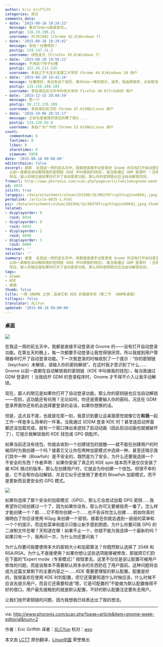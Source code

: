 ```yaml
---
author: Eric Griffith
categories: 观点
comments_data:
- date: '2015-08-18 10:24:23'
  message: 看见fedora我就亲切。。
  postip: 116.10.196.21
  username: XYJK1002 [Chrome 42.0|Windows 7]
- date: '2015-08-18 10:29:02'
  message: 哈哈！吐槽得好！
  postip: 219.147.31.2
  username: 绿色圣光 [Firefox 39.0|Windows 7]
- date: '2015-08-18 19:56:21'
  message: 不用这个样子吐槽
  postip: 222.26.212.126
  username: 来自辽宁大连大连理工大学的 Chrome 44.0|Windows 10 用户
- date: '2015-08-20 16:42:16'
  message: 吐槽得好，我也有这个经历，面对kde一堆的提示，选项，我选择放弃，点击取消不创建钱包了
  postip: 115.156.208.183
  username: 来自湖北武汉华中科技大学的 Firefox 40.0|FreeBSD 用户
- date: '2015-12-15 20:04:59'
  message: 赞一个
  postip: 59.172.176.189
  username: 来自湖北武汉的 Chrome 47.0|GNU/Linux 用户
- date: '2016-10-06 20:55:17'
  message: 之前也是被我的钱包折腾了很久....
  postip: 119.129.83.8
  username: 来自广东广州的 Chrome 53.0|GNU/Linux 用户
count:
  commentnum: 6
  favtimes: 0
  likes: 0
  sharetimes: 0
  viewnum: 5930
date: '2015-08-18 09:00:00'
editorchoice: false
excerpt: 桌面  在我这一周的前五天中，我都是直接手动登录进 Gnome 的没有打开自动登录功能。在第五天的晚上，每一次都要手动登录让我觉得很厌烦，所以我就到用户管理器中打开了自动登录功能。下一次我登录的时候收到了一个提示：你的密钥链（keychain）未解锁，请输入你的密码解锁。在这时我才意识到了什么Gnome
  以前一直都在自动解锁我的密钥链（KDE 中叫做我的钱包），每当我通过 GDM 登录时 ！当我绕开 GDM 的登录程序时，Gnome 才不得不介入让我手动解锁。
  现在，鄙人的陋见是如果你打开了自动登录功能，那么你的密钥链也应当自动解锁否则，
fromurl: http://www.phoronix.com/scan.php?page=article&item=gnome-week-editorial&num=2
id: 6035
islctt: true
largepic: /data/attachment/album/201508/16/003707rcgthlng1nn60k0j.jpeg
permalink: /article-6035-1.html
pic: /data/attachment/album/201508/16/003707rcgthlng1nn60k0j.jpeg.thumb.jpg
related:
- displayorder: 0
  raid: 6034
- displayorder: 0
  raid: 6043
- displayorder: 2
  raid: 6048
- displayorder: 3
  raid: 6060
reviewer: ''
selector: ''
summary: 桌面  在我这一周的前五天中，我都是直接手动登录进 Gnome 的没有打开自动登录功能。在第五天的晚上，每一次都要手动登录让我觉得很厌烦，所以我就到用户管理器中打开了自动登录功能。下一次我登录的时候收到了一个提示：你的密钥链（keychain）未解锁，请输入你的密码解锁。在这时我才意识到了什么Gnome
  以前一直都在自动解锁我的密钥链（KDE 中叫做我的钱包），每当我通过 GDM 登录时 ！当我绕开 GDM 的登录程序时，Gnome 才不得不介入让我手动解锁。
  现在，鄙人的陋见是如果你打开了自动登录功能，那么你的密钥链也应当自动解锁否则，
tags:
- Gnome
- KDE
- 桌面
thumb: false
title: 一周 GNOME 之旅：品味它和 KDE 的是是非非（第二节  GNOME桌面）
titlepic: false
translator: XLCYun
updated: '2015-08-18 09:00:00'
---
```


### 桌面


![](/data/attachment/album/201508/16/003707rcgthlng1nn60k0j.jpeg)


在我这一周的前五天中，我都是直接手动登录进 Gnome 的——没有打开自动登录功能。在第五天的晚上，每一次都要手动登录让我觉得很厌烦，所以我就到用户管理器中打开了自动登录功能。下一次我登录的时候收到了一个提示：“你的密钥链（keychain）未解锁，请输入你的密码解锁”。在这时我才意识到了什么……Gnome 以前一直都在自动解锁我的密钥链（KDE 中叫做我的钱包），每当我通过 GDM 登录时 ！当我绕开 GDM 的登录程序时，Gnome 才不得不介入让我手动解锁。


现在，鄙人的陋见是如果你打开了自动登录功能，那么你的密钥链也应当自动解锁——否则，这功能还有何用？无论如何，你还是需要输入你的密码，况且在 GDM 登录界面你还有机会选择要登录的会话，如果你想换的话。


但是，这点且不提，也就是在那一刻，我意识到要让这桌面感觉就像它在**和我**一起工作一样是多么简单的一件事。当我通过 SDDM 登录 KDE 时？甚至连启动界面都还没加载完成，就有一个窗口弹出来遮挡了启动动画（因此启动动画也就被破坏了），它提示我解锁我的 KDE 钱包或 GPG 钥匙环。


如果当前还没有钱包，你就会收到一个创建钱包的提醒——就不能在创建用户的时候同时为我创建一个吗？接着它又让你在两种加密模式中选择一种，甚至还暗示我们其中一种（Blowfish）是不安全的，既然是为了安全，为什么还要我选择一个不安全的东西？作者声明：如果你安装了真正的 KDE spin 版本而不是仅仅安装了被 KDE 搞过的版本，那么在创建用户时，它就会为你创建一个钱包。但很不幸的是，它不会帮你自动解锁，并且它似乎还使用了更老的 Blowfish 加密模式，而不是更新而且更安全的 GPG 模式。


![](/data/attachment/album/201508/16/003718lkfrtri55strkrwd.jpeg)


如果你选择了那个安全的加密模式（GPG），那么它会尝试加载 GPG 密钥……我希望你已经创建过一个了，因为如果你没有，那么你可又要被指责一番了。怎么样才能创建一个？额……它不帮你创建一个……也不告诉你怎么创建……假如你真的搞明白了你应该使用 KGpg 来创建一个密钥，接着在你就会遇到一层层的菜单和一个个的提示，而这些菜单和提示只能让新手感到困惑。为什么你要问我 GPG 的二进制文件在哪？天知道在哪！如果不止一个，你就不能为我选择一个最新的吗？如果只有一个，我再问一次，为什么你还要问我？


为什么你要问我要使用多大的密钥大小和加密算法？你既然默认选择了 2048 和 RSA/RSA，为什么不直接使用？如果你想让这些选项能够被修改，那就把它们扔在下面的“Expert mode（专家模式）” 按钮里去。这里不仅仅是说让配置可被用户修改的问题，而是说根本不需要默认把多余的东西扔在了用户面前。这种问题将会成为这篇文章剩下的主要内容之一……KDE 需要更理智的默认配置。配置是好的，我很喜欢在使用 KDE 时的配置，但它还需要知道什么时候应该，什么时候不应该去提示用户。而且它还需要知道“嗯，它是可配置的”不能做为默认配置做得不好的借口。用户最先接触到的就是默认配置，不好的默认配置注定要失去用户。


让我们抛开密钥链的问题，因为我想我已经表达出了我的想法。




---


via: <http://www.phoronix.com/scan.php?page=article&item=gnome-week-editorial&num=2>


作者：Eric Griffith 译者：[XLCYun](https://github.com/XLCYun) 校对：[wxy](https://github.com/wxy)


本文由 [LCTT](https://github.com/LCTT/TranslateProject) 原创翻译，[Linux中国](https://linux.cn/) 荣誉推出